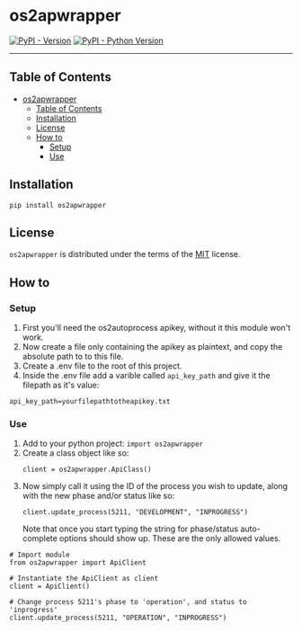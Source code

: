 # os2apwrapper

[![PyPI - Version](https://img.shields.io/pypi/v/os2apwrapper.svg)](https://pypi.org/project/os2apwrapper)
[![PyPI - Python Version](https://img.shields.io/pypi/pyversions/os2apwrapper.svg)](https://pypi.org/project/os2apwrapper)

-----

## Table of Contents

- [os2apwrapper](#os2apwrapper)
  - [Table of Contents](#table-of-contents)
  - [Installation](#installation)
  - [License](#license)
  - [How to](#how-to)
    - [Setup](#setup)
    - [Use](#use)

## Installation

```console
pip install os2apwrapper
```

## License

`os2apwrapper` is distributed under the terms of the [MIT](https://spdx.org/licenses/MIT.html) license.

## How to
### Setup
1) First you'll need the os2autoprocess apikey, without it this module won't work.
2) Now create a file only containing the apikey as plaintext, and copy the absolute path to to this file.
3) Create a .env file to the root of this project.
4) Inside the .env file add a varible called `api_key_path` and give it the filepath as it's value:
```
api_key_path=yourfilepathtotheapikey.txt
```
### Use
1) Add to your python project: `import os2apwrapper`
2) Create a class object like so: 
   ```
   client = os2apwrapper.ApiClass()
   ```
3) Now simply call it using the ID of the process you wish to update, along with the new phase and/or status like so:
   ```
   client.update_process(5211, "DEVELOPMENT", "INPROGRESS")
   ```
   Note that once you start typing the string for phase/status auto-complete options should show up. These are the only allowed values.
```
# Import module
from os2apwrapper import ApiClient

# Instantiate the ApiClient as client
client = ApiClient()

# Change process 5211's phase to 'operation', and status to 'inprogress'
client.update_process(5211, "OPERATION", "INPROGRESS")
```